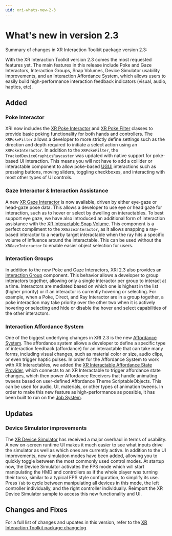 ```yaml
---
uid: xri-whats-new-2-3
---
```

# What's new in version 2.3

Summary of changes in XR Interaction Toolkit package version 2.3:

With the XR Interaction Toolkit version 2.3 comes the most requested features yet. The main features in this release include Poke and Gaze Interactors, Interaction Groups, Snap Volumes, Device Simulator usability improvements, and an Interaction Affordance System, which allows users to easily build high-performance interaction feedback indicators (visual, audio, haptics, etc).

## Added

### Poke Interactor

XRI now includes the [XR Poke Interactor](xr-poke-interactor.md) and [XR Poke Filter](xr-poke-filter.md) classes to provide basic poking functionality for both hands and controllers. The `XRPokeFilter` allows a developer to more strictly define settings such as the direction and depth required to initiate a select action using an `XRPokeInteractor`. In addition to the `XRPokeFilter`, the `TrackedDeviceGraphicsRaycaster` was updated with native support for poke-based UI interaction. This means you will not have to add a collider or interactable component to allow poke-based [UGUI](https://docs.unity3d.com/Manual/com.unity.ugui.html) interactions such as pressing buttons, moving sliders, toggling checkboxes, and interacting with most other types of UI controls.

### Gaze Interactor & Interaction Assistance

A new [XR Gaze Interactor](xr-gaze-interactor.md) is now available, driven by either eye-gaze or head-gaze pose data. This allows a developer to use eye or head gaze for interaction, such as to hover or select by dwelling on interactables. To best support eye gaze, we have also introduced an additional form of interaction assistance with the [XR Interactable Snap Volume](xr-interactable-snap-volume.md). This component is a perfect compliment to the `XRGazeInteractor`, as it allows snapping a ray-based interactor to a nearby target interactable when the ray hits a specific volume of influence around the interactable. This can be used without the `XRGazeInteractor` to enable easier object selection for users.

### Interaction Groups

In addition to the new Poke and Gaze Interactors, XRI 2.3 also provides an [Interaction Group](xr-interaction-group.md) component. This behavior allows a developer to group interactors together, allowing only a single interactor per group to interact at a time. Interactors are mediated based on which one is highest in the list (higher priority) or if an interactor is currently hovering or selecting. For example, when a Poke, Direct, and Ray Interactor are in a group together, a poke interaction may take priority over the other two when it is actively hovering or selecting and hide or disable the hover and select capabilities of the other interactors.

### Interaction Affordance System

One of the biggest underlying changes in XRI 2.3 is the new [Affordance System](affordance-system.md). The affordance system allows a developer to define a specific type of interaction feedback (affordance) for an interactable that can take many forms, including visual changes, such as material color or size, audio clips, or even trigger haptic pulses. In order for the Affordance System to work with XR Interactables, we added the [XR Interactable Affordance State Provider](xr-interactable-affordance-state-provider.md), which connects to an XR Interactable to trigger affordance state changes, which then power Affordance Receivers that handle animating tweens based on user-defined Affordance Theme ScriptableObjects. This can be used for audio, UI, materials, or other types of animation tweens. In order to make this new feature as high-performance as possible, it has been built to run on the [Job System](https://docs.unity3d.com/Manual/JobSystem.html).

## Updates

### Device Simulator improvements

The [XR Device Simulator](xr-device-simulator-overview.md) has received a major overhaul in terms of usability. A new on-screen runtime UI makes it much easier to see what inputs drive the simulator as well as which ones are currently active. In addition to the UI improvements, new simulation modes have been added, allowing you to quickly toggle between the most commonly used control modes. At startup now, the Device Simulator activates the FPS mode which will start manipulating the HMD and controllers as if the whole player was turning their torso, similar to a typical FPS style configuration, to simplify its use. Press `Tab` to cycle between manipulating all devices in this mode, the left controller individually, and the right controller individually. Reimport the XR Device Simulator sample to access this new functionality and UI.

## Changes and Fixes

For a full list of changes and updates in this version, refer to the [XR Interaction Toolkit package changelog](xref:xri-changelog).

